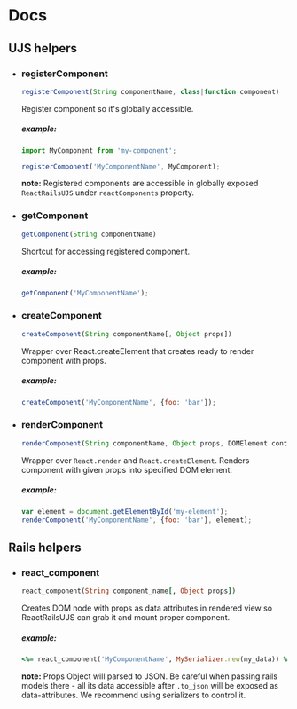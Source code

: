 # Docs

## UJS helpers

* ### registerComponent
  ```js
  registerComponent(String componentName, class|function component)
  ```

  Register component so it's globally accessible.

  ##### example:

  ```js
  import MyComponent from 'my-component';

  registerComponent('MyComponentName', MyComponent);
  ```

  **note:** Registered components are accessible in globally exposed `ReactRailsUJS` under `reactComponents` property.

* ### getComponent

  ```js
  getComponent(String componentName)
  ```

  Shortcut for accessing registered component.

  ##### example:

  ```js
  getComponent('MyComponentName');
  ```

* ### createComponent

  ```js
  createComponent(String componentName[, Object props])
  ```

  Wrapper over React.createElement that creates ready to render component with props.

  ##### example:

  ```js
  createComponent('MyComponentName', {foo: 'bar'});
  ```

* ### renderComponent

  ```js
  renderComponent(String componentName, Object props, DOMElement container)
  ```

  Wrapper over `React.render` and `React.createElement`. Renders component with given props into specified DOM element.

  ##### example:

  ```js
  var element = document.getElementById('my-element');
  renderComponent('MyComponentName', {foo: 'bar'}, element);
  ```

## Rails helpers

* ### react_component

  ```ruby
  react_component(String component_name[, Object props])
  ```

  Creates DOM node with props as data attributes in rendered view so ReactRailsUJS can grab it and mount proper  component.

  ##### example:

  ```ruby
  <%= react_component('MyComponentName', MySerializer.new(my_data)) %>
  ```

  **note:** Props Object will parsed to JSON. Be careful when passing rails models there - all its data accessible after `.to_json` will be exposed as data-attributes. We  recommend using serializers to control it.
